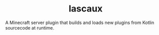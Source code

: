 <h1 align="center">lascaux</h1>

A Minecraft server plugin that builds and loads new plugins from Kotlin sourcecode at runtime.
